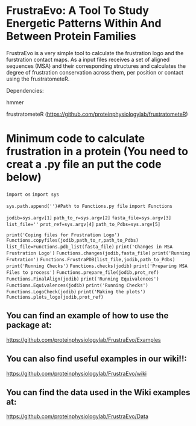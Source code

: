 # FrustraEvo: A Tool To Study Energetic Patterns Within And Between Protein Families

FrustraEvo is a very simple tool to calculate the frustration logo and the furstration contact maps. As a input files receives a set of aligned sequences (MSA) and their corresponding structures and calculates the degree of frustration conservation across them, per position or contact using the frustratometeR.

Dependencies:

hmmer

frustratometeR (https://github.com/proteinphysiologylab/frustratometeR)

# Minimum code to calculate frustration in a protein (You need to creat a .py file an put the code below)

`import os`
`import sys`

`sys.path.append('')#Path to Functions.py file`
`import Functions`

`jodib=sys.argv[1]`
`path_to_r=sys.argv[2]`
`fasta_file=sys.argv[3]`
`list_file=''`
`prot_ref=sys.argv[4]`
`path_to_Pdbs=sys.argv[5]`

`print('Coping files for Frustration Logo')`
`Functions.copyfiles(jodib,path_to_r,path_to_Pdbs)`
`list_file=Functions.pdb_list(fasta_file)`
`print('Changes in MSA Frustration Logo')`
`Functions.changes(jodib,fasta_file)`
`print('Running Frutration')`
`Functions.FrustraPDB(list_file,jodib,path_to_Pdbs)`
`print('Running Checks')`
`Functions.checks(jodib)`
`print('Preparing MSA Files to process')`
`Functions.prepare_file(jodib,prot_ref)`
`Functions.FinalAlign(jodib)`
`print('Running Equivalences')`
`Functions.Equivalences(jodib)`
`print('Running Checks')`
`Functions.LogoCheck(jodib)`
`print('Making the plots')`
`Functions.plots_logo(jodib,prot_ref)`

## **You can find an example of how to use the package at:**

https://github.com/proteinphysiologylab/FrustraEvo/Examples

## **You can also find useful examples in our wiki!!:**

https://github.com/proteinphysiologylab/FrustraEvo/wiki

## **You can find the data used in the Wiki examples at:**

https://github.com/proteinphysiologylab/FrustraEvo/Data

